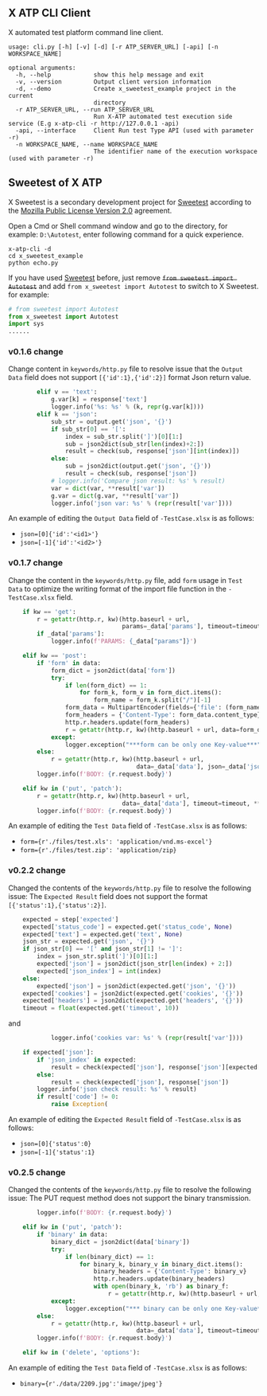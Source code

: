 ## X ATP CLI Client

X automated test platform command line client.

```shell
usage: cli.py [-h] [-v] [-d] [-r ATP_SERVER_URL] [-api] [-n WORKSPACE_NAME]

optional arguments:
  -h, --help            show this help message and exit
  -v, --version         Output client version information
  -d, --demo            Create x_sweetest_example project in the current
                        directory
  -r ATP_SERVER_URL, --run ATP_SERVER_URL
                        Run X-ATP automated test execution side service (E.g x-atp-cli -r http://127.0.0.1 -api)
  -api, --interface     Client Run test Type API (used with parameter -r)
  -n WORKSPACE_NAME, --name WORKSPACE_NAME
                        The identifier name of the execution workspace (used with parameter -r)
```

## Sweetest of X ATP

X Sweetest is a secondary development project for [Sweetest](https://github.com/tonglei100/sweetest) according to the [Mozilla Public License Version 2.0](https://www.mozilla.org/en-US/MPL/2.0/) agreement.

Open a Cmd or Shell command window and go to the directory, for example: `D:\Autotest`, enter following command for a quick experience.

```shell
x-atp-cli -d
cd x_sweetest_example
python echo.py
```

If you have used [Sweetest](https://github.com/tonglei100/sweetest) before, just remove <del>`from sweetest import Autotest`</del> and add `from x_sweetest import Autotest` to switch to X Sweetest. for example:

```python
# from sweetest import Autotest
from x_sweetest import Autotest
import sys
......
```

### v0.1.6 change

Change content in `keywords/http.py` file to resolve issue that the `Output Data` field does not support `[{'id':1},{'id':2}]` format Json return value.

```python
        elif v == 'text':
            g.var[k] = response['text']
            logger.info('%s: %s' % (k, repr(g.var[k])))
        elif k == 'json':
            sub_str = output.get('json', '{}')
            if sub_str[0] == '[':
                index = sub_str.split(']')[0][1:]
                sub = json2dict(sub_str[len(index)+2:])
                result = check(sub, response['json'][int(index)])
            else:
                sub = json2dict(output.get('json', '{}'))
                result = check(sub, response['json'])
            # logger.info('Compare json result: %s' % result)
            var = dict(var, **result['var'])
            g.var = dict(g.var, **result['var'])
            logger.info('json var: %s' % (repr(result['var'])))
```

An example of editing the `Output Data` field of `-TestCase.xlsx` is as follows:

 - `json=[0]{'id':'<id1>'}`
 - `json=[-1]{'id':'<id2>'}`

### v0.1.7 change

Change the content in the `keywords/http.py` file, add `form` usage in `Test Data` to optimize the writing format of the import file function in the `-TestCase.xlsx` field.

```python
    if kw == 'get':
        r = getattr(http.r, kw)(http.baseurl + url,
                                params=_data['params'], timeout=timeout, **data)
        if _data['params']:
            logger.info(f'PARAMS: {_data["params"]}')

    elif kw == 'post':
        if 'form' in data:
            form_dict = json2dict(data['form'])
            try:
                if len(form_dict) == 1:
                    for form_k, form_v in form_dict.items():
                        form_name = form_k.split("/")[-1]
                form_data = MultipartEncoder(fields={'file': (form_name, open(form_k, 'rb'), form_v)})
                form_headers = {'Content-Type': form_data.content_type}
                http.r.headers.update(form_headers)
                r = getattr(http.r, kw)(http.baseurl + url, data=form_data, timeout=timeout)
            except:
                logger.exception("***form can be only one Key-value***")
        else:
            r = getattr(http.r, kw)(http.baseurl + url,
                                    data=_data['data'], json=_data['json'], files=_data['files'], timeout=timeout, **data)
        logger.info(f'BODY: {r.request.body}')

    elif kw in ('put', 'patch'):
        r = getattr(http.r, kw)(http.baseurl + url,
                                data=_data['data'], timeout=timeout, **data)
        logger.info(f'BODY: {r.request.body}')
```

An example of editing the `Test Data` field of `-TestCase.xlsx` is as follows:

 - `form={r'./files/test.xls': 'application/vnd.ms-excel'}`
 - `form={r'./files/test.zip': 'application/zip}`

### v0.2.2 change

Changed the contents of the `keywords/http.py` file to resolve the following issue: The `Expected Result` field does not support the format `[{'status':1},{'status':2}]`.

```python
    expected = step['expected']
    expected['status_code'] = expected.get('status_code', None)
    expected['text'] = expected.get('text', None)
    json_str = expected.get('json', '{}')
    if json_str[0] == '[' and json_str[1] != ']':
        index = json_str.split(']')[0][1:]
        expected['json'] = json2dict(json_str[len(index) + 2:])
        expected['json_index'] = int(index)
    else:
        expected['json'] = json2dict(expected.get('json', '{}'))
    expected['cookies'] = json2dict(expected.get('cookies', '{}'))
    expected['headers'] = json2dict(expected.get('headers', '{}'))
    timeout = float(expected.get('timeout', 10))
```

and

```python
            logger.info('cookies var: %s' % (repr(result['var'])))

    if expected['json']:
        if 'json_index' in expected:
            result = check(expected['json'], response['json'][expected['json_index']])
        else:
            result = check(expected['json'], response['json'])
        logger.info('json check result: %s' % result)
        if result['code'] != 0:
            raise Exception(
```

An example of editing the `Expected Result` field of `-TestCase.xlsx` is as follows:

 - `json=[0]{'status':0}`
 - `json=[-1]{'status':1}`

### v0.2.5 change

Changed the contents of the `keywords/http.py` file to resolve the following issue: The PUT request method does not support the binary transmission.

```python
        logger.info(f'BODY: {r.request.body}')

    elif kw in ('put', 'patch'):
        if 'binary' in data:
            binary_dict = json2dict(data['binary'])
            try:
                if len(binary_dict) == 1:
                    for binary_k, binary_v in binary_dict.items():
                        binary_headers = {'Content-Type': binary_v}
                        http.r.headers.update(binary_headers)
                        with open(binary_k, 'rb') as binary_f:
                            r = getattr(http.r, kw)(http.baseurl + url, data=binary_f, timeout=timeout)
            except:
                logger.exception("*** binary can be only one Key-value***")
        else:
            r = getattr(http.r, kw)(http.baseurl + url,
                                    data=_data['data'], timeout=timeout, **data)
        logger.info(f'BODY: {r.request.body}')

    elif kw in ('delete', 'options'):
```

An example of editing the `Test Data` field of `-TestCase.xlsx` is as follows:

- `binary={r'./data/2209.jpg':'image/jpeg'}`
